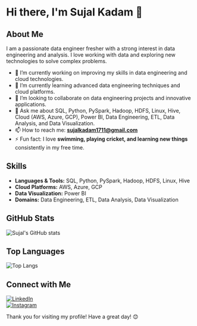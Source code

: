 # Hi there, I'm Sujal Kadam 👋  

## About Me  

I am a passionate data engineer fresher with a strong interest in data engineering and analysis. I love working with data and exploring new technologies to solve complex problems.  

- 🔭 I’m currently working on improving my skills in data engineering and cloud technologies.  
- 🌱 I’m currently learning advanced data engineering techniques and cloud platforms.  
- 👯 I’m looking to collaborate on data engineering projects and innovative applications.  
- 💬 Ask me about SQL, Python, PySpark, Hadoop, HDFS, Linux, Hive, Cloud (AWS, Azure, GCP), Power BI, Data Engineering, ETL, Data Analysis, and Data Visualization.  
- 📫 How to reach me: **sujalkadam1711@gmail.com**  
- ⚡ Fun fact: I love **swimming, playing cricket, and learning new things** consistently in my free time.  

## Skills  

- **Languages & Tools:** SQL, Python, PySpark, Hadoop, HDFS, Linux, Hive  
- **Cloud Platforms:** AWS, Azure, GCP  
- **Data Visualization:** Power BI  
- **Domains:** Data Engineering, ETL, Data Analysis, Data Visualization  

## GitHub Stats  

![Sujal's GitHub stats](https://github-readme-stats.vercel.app/api?username=Sujalkadam17&show_icons=true&theme=radical)  

## Top Languages  

![Top Langs](https://github-readme-stats.vercel.app/api/top-langs/?username=Sujalkadam17&layout=compact&theme=radical)  

## Connect with Me  

[![LinkedIn](https://img.shields.io/badge/LinkedIn-blue?style=flat&logo=linkedin)](https://www.linkedin.com/in/sujal-kadam-2851a5261/)  
[![Instagram](https://img.shields.io/badge/Instagram-blue?style=flat&logo=instagram)](https://www.instagram.com/cadet_sujal_kadam/)  

Thank you for visiting my profile! Have a great day! 😊  
